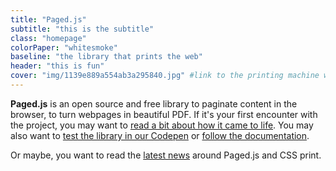 ```yaml
---
title: "Paged.js"
subtitle: "this is the subtitle"
class: "homepage"
colorPaper: "whitesmoke"
baseline: "the library that prints the web"
header: "this is fun"
cover: "img/1139e889a554ab3a295840.jpg" #link to the printing machine we can update it through js and randomize it.
---
```



<!-- {{< pagedjs-logo class="content-logo" >}} -->

<!-- ## The js library that prints the web -->

<!-- ---  -->

<!-- {{< halftone src="img/intro.jpg" title="The house of printing sun" id="test">}} -->

<!-- {{<img class="print-machine" src="img/1139e889a554ab3a295840.jpg">}} -->

**Paged.js** is an open source and free library to paginate content in the browser, to turn webpages in beautiful PDF. If it's your first encounter with the project, you may want to [read a bit about how it came to life](about). You may also want to [test the library in our Codepen](codepen) or [follow the documentation](doc).

Or maybe, you want to read the [latest news](blog/) around Paged.js and CSS print.

